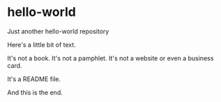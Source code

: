 # hello-world
Just another hello-world repository

Here's a little bit of text. 

It's not a book. It's not a pamphlet. It's not a website or even a business card.

It's a README file. 

And this is the end.

